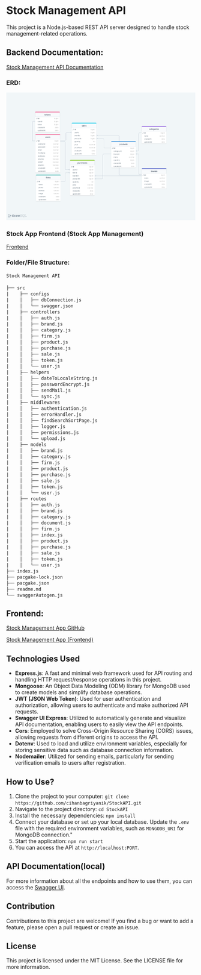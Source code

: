 # Stock Management API

This project is a Node.js-based REST API server designed to handle stock management-related operations.

## Backend Documentation:

[Stock Management API Documentation](https://stockapi-5xmh.onrender.com/)

### ERD:

![ERD](./erdStockAPI.png)

### Stock App Frontend (Stock App Management)

[Frontend](#frontend)

### Folder/File Structure:

```
Stock Management API

├── src
|    ├── configs
|    │   ├── dbConnection.js
|    │   └── swagger.json
|    ├── controllers
|    │   ├── auth.js
|    │   ├── brand.js
|    │   ├── category.js
|    │   ├── firm.js
|    │   ├── product.js
|    │   ├── purchase.js
|    │   ├── sale.js
|    │   ├── token.js
|    │   └── user.js
|    ├── helpers
|    │   ├── dateToLocaleString.js
|    │   ├── passwordEncrypt.js
|    │   ├── sendMail.js
|    │   └── sync.js
|    ├── middlewares
|    │   ├── authentication.js
|    │   ├── errorHandler.js
|    │   ├── findSearchSortPage.js
|    │   ├── logger.js
|    │   ├── permissions.js
|    │   └── upload.js
|    ├── models
|    │   ├── brand.js
|    │   ├── category.js
|    │   ├── firm.js
|    │   ├── product.js
|    │   ├── purchase.js
|    │   ├── sale.js
|    │   ├── token.js
|    │   └── user.js
|    ├── routes
|    │   ├── auth.js
|    │   ├── brand.js
|    │   ├── category.js
|    │   ├── document.js
|    │   ├── firm.js
|    │   ├── index.js
|    │   ├── product.js
|    │   ├── purchase.js
|    │   ├── sale.js
|    │   ├── token.js
|    │   └── user.js
├── index.js
├── pacgake-lock.json
├── pacgake.json
├── readme.md
└── swaggerAutogen.js
```

## Frontend:

[Stock Management App GitHub](https://github.com/cihanbagriyanik/Stock_Management_App_react-redux-formik-yup?tab=readme-ov-file#backend)

[Stock Management App (Frontend)](https://stock-management-app-cihan.vercel.app/)

## Technologies Used

- **Express.js**: A fast and minimal web framework used for API routing and handling HTTP request/response operations in this project.
- **Mongoose**: An Object Data Modeling (ODM) library for MongoDB used to create models and simplify database operations.
- **JWT (JSON Web Token)**: Used for user authentication and authorization, allowing users to authenticate and make authorized API requests.
- **Swagger UI Express**: Utilized to automatically generate and visualize API documentation, enabling users to easily view the API endpoints.
- **Cors**: Employed to solve Cross-Origin Resource Sharing (CORS) issues, allowing requests from different origins to access the API.
- **Dotenv**: Used to load and utilize environment variables, especially for storing sensitive data such as database connection information.
- **Nodemailer**: Utilized for sending emails, particularly for sending verification emails to users after registration.

## How to Use?

1. Clone the project to your computer: `git clone https://github.com/cihanbagriyanik/StockAPI.git`
2. Navigate to the project directory: `cd StockAPI`
3. Install the necessary dependencies: `npm install`
4. Connect your database or set up your local database. Update the `.env` file with the required environment variables, such as `MONGODB_URI` for MongoDB connection."
5. Start the application: `npm run start`
6. You can access the API at `http://localhost:PORT`.

## API Documentation(local)

For more information about all the endpoints and how to use them, you can access the [Swagger UI](http://localhost:PORT/api-docs).

## Contribution

Contributions to this project are welcome! If you find a bug or want to add a feature, please open a pull request or create an issue.

## License

This project is licensed under the MIT License. See the LICENSE file for more information.
